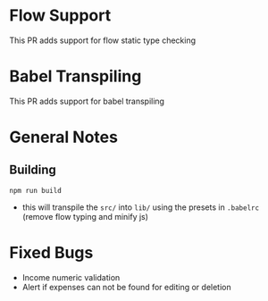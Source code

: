 # Flow Support

This PR adds support for flow static type checking

# Babel Transpiling

This PR adds support for babel transpiling

# General Notes

## Building

`npm run build`

-   this will transpile the `src/` into `lib/` using the presets in `.babelrc` (remove flow typing and minify js)

# Fixed Bugs

-   Income numeric validation
-   Alert if expenses can not be found for editing or deletion
